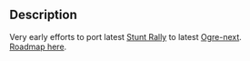## Description

Very early efforts to port latest [Stunt Rally](https://github.com/stuntrally/stuntrally) to latest [Ogre-next](https://github.com/OGRECave/ogre-next).  
[Roadmap here](https://stuntrally.tuxfamily.org/wiki/doku.php?id=roadmap#sr_3).
